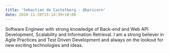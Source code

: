 ```yaml
---
title: 'Sebastian de Castelberg - @kpricorn'
date: 2018-11-28T15:14:39+10:00
---
```


Software Engineer with strong knowledge of Back-end and Web API Development, Scalability and Information Retrieval. I am a strong believer in Agile Practices and Test Driven Development and always on the lookout for new exciting technologies and ideas.
